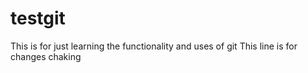 # testgit
This is for just learning the functionality and uses of git 
This line is for changes chaking
